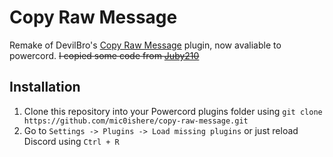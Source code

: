 # Copy Raw Message

Remake of DevilBro's [Copy Raw Message](https://github.com/mwittrien/BetterDiscordAddons/tree/master/Plugins/CopyRawMessage) plugin, now avaliable to powercord. 
~~I copied some code from [Juby210](https://github.com/Juby210/view-raw)~~
## Installation

1. Clone this repository into your Powercord plugins folder using `git clone https://github.com/mic0ishere/copy-raw-message.git`
2. Go to `Settings -> Plugins -> Load missing plugins` or just reload Discord using `Ctrl + R`